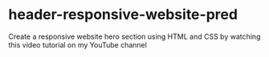 # header-responsive-website-pred
Create a responsive website hero section using HTML and CSS by watching this video tutorial on my YouTube channel
